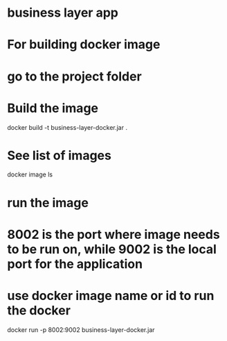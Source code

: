 # business layer app

# For building docker image
# go to the project folder

# Build the image
docker build -t business-layer-docker.jar .

# See list of images
docker image ls

# run the image
# 8002 is the port where image needs to be run on, while 9002 is the local port for the application
# use docker image name or id to run the docker
docker run -p 8002:9002 business-layer-docker.jar